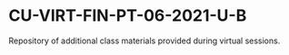 # CU-VIRT-FIN-PT-06-2021-U-B

Repository of additional class materials provided during virtual sessions.

